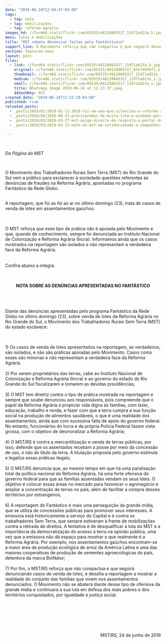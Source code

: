 ```yaml
---
date: "2019-06-24T12:04:47-03:00"
tags:
  - tag: nota
  - tag: mobilizações
  - tag: reforma-agrária
images_hd: //farm66.staticflickr.com/65535/48120803317_11971a923a_b.jpg
menu: lutas e mobilizações
title: "MST rebate denúncias feitas pelo Fantástico\n"
support_line: O Movimento reforça que não compactua e que seguirá denunciando casos de venda de lotes
section: featured-news
layout: post
files:
  - link: //farm66.staticflickr.com/65535/48120803317_11971a923a_b.jpg
    original: //farm66.staticflickr.com/65535/48120803317_63e74b50f3_o.jpg
    thumbnail: //farm66.staticflickr.com/65535/48120803317_11971a923a_t.jpg
    medium: //farm66.staticflickr.com/65535/48120803317_11971a923a_z.jpg
    small: //farm66.staticflickr.com/65535/48120803317_11971a923a_n.jpg
    title: WhatsApp Image 2019-06-24 at 12.13.37.jpeg
    $$hashKey: 02S
created_date: "2019-06-24T12:21:29-03:00"
published: true
releated_posts:
  - _posts/2019/01/2019-01-11-2018-foi-um-ano-que-silenciou-a-reforma-agraria.md
  - _posts/2018/08/2018-08-31-precisaremos-de-muita-luta-e-unidade-para-abrir-um-novo-periodo-de-democracia.md
  - _posts/2019/03/2019-03-27-mst-exige-direito-de-resposta-a-portal-de-noticias-em-alagoas-e-lanca-nota-a-sociedade.md
  - _posts/2019/03/2019-03-15-nota-do-mst-em-solidariedade-a-companheira-valeria-reitora-da-ufal-e-sua-gestao.md

---
```

<p>&nbsp;</p>

<p><em>Da P&aacute;gina do MST&nbsp;</em></p>

<p>&nbsp;</p>

<p>O Movimento dos Trabalhadores Rurais Sem Terra (MST) do Rio Grande do Sul vem a p&uacute;blico&nbsp;para esclarecer &agrave; sociedade quest&otilde;es referentes &agrave;s den&uacute;ncias de fraudes na Reforma Agr&aacute;ria, apontadas no programa Fant&aacute;stico da Rede Globo.</p>

<p><br />
A reportagem, que foi ao foi ao ar no &uacute;ltimo domingo (23),&nbsp;trata de casos de venda de lotes em assentamentos ga&uacute;chos.</p>

<p><br />
<br />
O MST refor&ccedil;a que esse tipo de pr&aacute;tica n&atilde;o &eacute; apoiada pelo Movimento e que, quando de conhecimento, sempre foi denunciada ao Instituto Nacional de Coloniza&ccedil;&atilde;o e Reforma Agr&aacute;ria (Incra). Informamos&nbsp;ainda que os casos mostrados na reportagem s&atilde;o isolados e n&atilde;o representam a verdadeira face da Reforma Agr&aacute;ria.<br />
<br />
<br />
Confira abaixo a &iacute;ntegra.</p>

<p style="text-align: center;"><br />
<br />
<strong>NOTA SOBRE AS DEN&Uacute;NCIAS APRESENTADAS NO FANT&Aacute;STICO</strong><br />
&nbsp;</p>

<p><br />
<br />
Diante das den&uacute;ncias apresentadas pelo programa Fant&aacute;stico da Rede Globo no &uacute;ltimo domingo (23), sobre venda de lotes da Reforma Agr&aacute;ria no Rio Grande do Sul, o Movimento dos Trabalhadores Rurais Sem Terra (MST) do estado esclarece:</p>

<p><br />
<br />
1) Os casos de venda de lotes apresentados na reportagem, se verdadeiros, s&atilde;o isolados, e n&atilde;o s&atilde;o pr&aacute;ticas apoiadas pelo Movimento. Casos como esses s&atilde;o minorias e n&atilde;o representam a verdadeira face da Reforma Agr&aacute;ria.<br />
<br />
2) Por serem propriet&aacute;rios das terras, cabe ao Instituto Nacional de Coloniza&ccedil;&atilde;o e Reforma Agr&aacute;ria (Incra) e ao governo do estado do Rio Grande do Sul fiscalizarem e tomarem as devidas provid&ecirc;ncias;<br />
<br />
3) O MST tem diretriz contra o&nbsp;tipo de pr&aacute;tica mostrada na reportagem e sempre que soube denunciou aos respons&aacute;veis, pois compreende que o papel da Reforma Agr&aacute;ria &eacute; propiciar vida digna &agrave;s fam&iacute;lias, com lazer, educa&ccedil;&atilde;o, trabalho e renda, e fazer com que a terra cumpra a sua fun&ccedil;&atilde;o social na produ&ccedil;&atilde;o de alimentos saud&aacute;veis, o que &eacute; uma realidade dos assentamentos, ainda que com sucessiva falta de apoio do governo federal. No entanto, funcion&aacute;rios do Incra e da pr&oacute;pria Pol&iacute;cia Federal fazem vista grossa, com o objetivo de desmoralizar a Reforma Agr&aacute;ria;<br />
<br />
4) O MST/RS &eacute; contra a mercantiliza&ccedil;&atilde;o e venda de terras p&uacute;blicas, por isso, defende que os assentados recebam a posse por meio da concess&atilde;o de uso, e n&atilde;o do t&iacute;tulo da terra. A titula&ccedil;&atilde;o proposta pelo governo estimula e legaliza essas pr&aacute;ticas ilegais;<br />
<br />
5) O MST/RS denuncia que, ao mesmo tempo em que h&aacute; uma paralisa&ccedil;&atilde;o total da pol&iacute;tica nacional de Reforma Agr&aacute;ria, h&aacute; uma forte ofensiva do governo federal para que as fam&iacute;lias assentadas vendam os seus lotes. O objetivo &eacute; colocar essas &aacute;reas no mercado para favorecer o agroneg&oacute;cio e ampliar a concentra&ccedil;&atilde;o de terras no pa&iacute;s, al&eacute;m de facilitar a compra desses territ&oacute;rios por estrangeiros;<br />
<br />
6) A reportagem do Fant&aacute;stico &eacute; mais uma persegui&ccedil;&atilde;o da grande m&iacute;dia, que se utiliza de concess&otilde;es p&uacute;blicas para promover seus interesses. A emissora&nbsp;est&aacute; historicamente a servi&ccedil;o do Capital e &eacute; contra os trabalhadores Sem Terra, que sempre estiveram &agrave; frente de mobiliza&ccedil;&otilde;es contra a retirada de direitos. A tentativa &eacute; de desqualificar a luta do MST e a import&acirc;ncia da democratiza&ccedil;&atilde;o do acesso &agrave; terra na opini&atilde;o p&uacute;blica, uma vez que a emissora n&atilde;o d&aacute; espa&ccedil;o para mostrar o que realmente &eacute; a Reforma Agr&aacute;ria. Por exemplo, nos assentamentos ga&uacute;chos encontram-se a maior &aacute;rea de produ&ccedil;&atilde;o ecol&oacute;gica de arroz da Am&eacute;rica Latina e uma das maiores cooperativas de produ&ccedil;&atilde;o de sementes agroecol&oacute;gicas do pa&iacute;s, detentora da marca BioNatur;<br />
<br />
7) Por fim, o MST/RS refor&ccedil;a que n&atilde;o compactua e que seguir&aacute; denunciando casos de venda de lotes, e desafia a reportagem a mostrar a realidade do conjunto das fam&iacute;lias que vivem nos assentamentos denunciados. O Movimento n&atilde;o se abater&aacute; diante desse tipo de ofensiva da grande m&iacute;dia e continuar&aacute; a sua luta em defesa dos mais pobres e dos territ&oacute;rios conquistados, por igualdade e justi&ccedil;a social.<br />
<br />
&nbsp;</p>

<p>&nbsp;</p>

<p style="text-align: right;"><br />
<br />
MST/RS,&nbsp;24 de junho de 2019</p>
